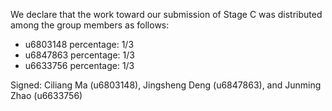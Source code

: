 We declare that the work toward our submission of Stage C was distributed among the group members as follows:

* u6803148 percentage: 1/3
* u6847863 percentage: 1/3
* u6633756 percentage: 1/3


Signed: Ciliang Ma (u6803148), Jingsheng Deng (u6847863), and Junming Zhao (u6633756)

